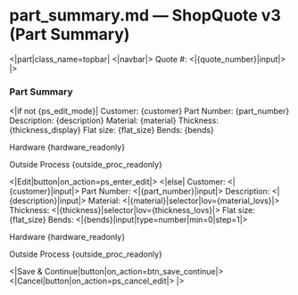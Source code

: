 # part_summary.md — ShopQuote v3 (Part Summary)

<|part|class_name=topbar|
<|navbar|>   Quote #: <|{quote_number}|input|>
|>

### Part Summary
<|if not {ps_edit_mode}|
Customer: {customer}
Part Number: {part_number}
Description: {description}
Material: {material}
Thickness: {thickness_display}
Flat size: {flat_size}
Bends: {bends}

Hardware
{hardware_readonly}

Outside Process
{outside_proc_readonly}

<|Edit|button|on_action=ps_enter_edit|>
<|else|
Customer: <|{customer}|input|>
Part Number: <|{part_number}|input|>
Description: <|{description}|input|>
Material: <|{material}|selector|lov={material_lovs}|>
Thickness: <|{thickness}|selector|lov={thickness_lovs}|>
Flat size: {flat_size}
Bends: <|{bends}|input|type=number|min=0|step=1|>

Hardware
{hardware_readonly}

Outside Process
{outside_proc_readonly}

<|Save & Continue|button|on_action=btn_save_continue|>
<|Cancel|button|on_action=ps_cancel_edit|>
|>
